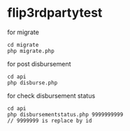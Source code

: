 # flip3rdpartytest

for migrate

```
cd migrate
php migrate.php
```

for post disbursement

```
cd api
php disburse.php
```

for check disbursement status

```
cd api
php disbursementstatus.php 9999999999
// 9999999 is replace by id
```
